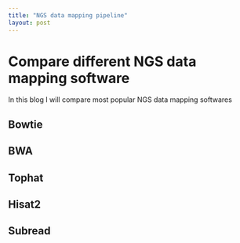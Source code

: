 ```yaml
---
title: "NGS data mapping pipeline"
layout: post
---
```

# Compare different NGS data mapping software

In this blog I will compare most popular NGS data mapping softwares 

## Bowtie

## BWA

## Tophat

## Hisat2

## Subread

